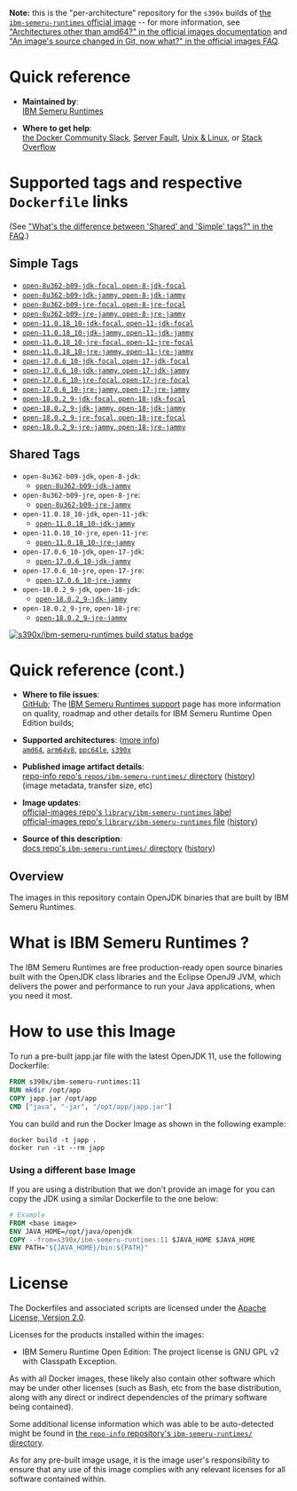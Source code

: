 <!--

********************************************************************************

WARNING:

    DO NOT EDIT "ibm-semeru-runtimes/README.md"

    IT IS AUTO-GENERATED

    (from the other files in "ibm-semeru-runtimes/" combined with a set of templates)

********************************************************************************

-->

**Note:** this is the "per-architecture" repository for the `s390x` builds of [the `ibm-semeru-runtimes` official image](https://hub.docker.com/_/ibm-semeru-runtimes) -- for more information, see ["Architectures other than amd64?" in the official images documentation](https://github.com/docker-library/official-images#architectures-other-than-amd64) and ["An image's source changed in Git, now what?" in the official images FAQ](https://github.com/docker-library/faq#an-images-source-changed-in-git-now-what).

# Quick reference

-	**Maintained by**:  
	[IBM Semeru Runtimes](https://github.com/ibmruntimes/semeru-containers)

-	**Where to get help**:  
	[the Docker Community Slack](https://dockr.ly/comm-slack), [Server Fault](https://serverfault.com/help/on-topic), [Unix & Linux](https://unix.stackexchange.com/help/on-topic), or [Stack Overflow](https://stackoverflow.com/help/on-topic)

# Supported tags and respective `Dockerfile` links

(See ["What's the difference between 'Shared' and 'Simple' tags?" in the FAQ](https://github.com/docker-library/faq#whats-the-difference-between-shared-and-simple-tags).)

## Simple Tags

-	[`open-8u362-b09-jdk-focal`, `open-8-jdk-focal`](https://github.com/ibmruntimes/semeru-containers/blob/6c138ae1520ba8455382f3a4802aa4e657e04691/8/jdk/ubuntu/focal/Dockerfile.open.releases.full)
-	[`open-8u362-b09-jdk-jammy`, `open-8-jdk-jammy`](https://github.com/ibmruntimes/semeru-containers/blob/6c138ae1520ba8455382f3a4802aa4e657e04691/8/jdk/ubuntu/jammy/Dockerfile.open.releases.full)
-	[`open-8u362-b09-jre-focal`, `open-8-jre-focal`](https://github.com/ibmruntimes/semeru-containers/blob/6c138ae1520ba8455382f3a4802aa4e657e04691/8/jre/ubuntu/focal/Dockerfile.open.releases.full)
-	[`open-8u362-b09-jre-jammy`, `open-8-jre-jammy`](https://github.com/ibmruntimes/semeru-containers/blob/6c138ae1520ba8455382f3a4802aa4e657e04691/8/jre/ubuntu/jammy/Dockerfile.open.releases.full)
-	[`open-11.0.18_10-jdk-focal`, `open-11-jdk-focal`](https://github.com/ibmruntimes/semeru-containers/blob/6c138ae1520ba8455382f3a4802aa4e657e04691/11/jdk/ubuntu/focal/Dockerfile.open.releases.full)
-	[`open-11.0.18_10-jdk-jammy`, `open-11-jdk-jammy`](https://github.com/ibmruntimes/semeru-containers/blob/6c138ae1520ba8455382f3a4802aa4e657e04691/11/jdk/ubuntu/jammy/Dockerfile.open.releases.full)
-	[`open-11.0.18_10-jre-focal`, `open-11-jre-focal`](https://github.com/ibmruntimes/semeru-containers/blob/6c138ae1520ba8455382f3a4802aa4e657e04691/11/jre/ubuntu/focal/Dockerfile.open.releases.full)
-	[`open-11.0.18_10-jre-jammy`, `open-11-jre-jammy`](https://github.com/ibmruntimes/semeru-containers/blob/6c138ae1520ba8455382f3a4802aa4e657e04691/11/jre/ubuntu/jammy/Dockerfile.open.releases.full)
-	[`open-17.0.6_10-jdk-focal`, `open-17-jdk-focal`](https://github.com/ibmruntimes/semeru-containers/blob/6c138ae1520ba8455382f3a4802aa4e657e04691/17/jdk/ubuntu/focal/Dockerfile.open.releases.full)
-	[`open-17.0.6_10-jdk-jammy`, `open-17-jdk-jammy`](https://github.com/ibmruntimes/semeru-containers/blob/6c138ae1520ba8455382f3a4802aa4e657e04691/17/jdk/ubuntu/jammy/Dockerfile.open.releases.full)
-	[`open-17.0.6_10-jre-focal`, `open-17-jre-focal`](https://github.com/ibmruntimes/semeru-containers/blob/6c138ae1520ba8455382f3a4802aa4e657e04691/17/jre/ubuntu/focal/Dockerfile.open.releases.full)
-	[`open-17.0.6_10-jre-jammy`, `open-17-jre-jammy`](https://github.com/ibmruntimes/semeru-containers/blob/6c138ae1520ba8455382f3a4802aa4e657e04691/17/jre/ubuntu/jammy/Dockerfile.open.releases.full)
-	[`open-18.0.2_9-jdk-focal`, `open-18-jdk-focal`](https://github.com/ibmruntimes/semeru-containers/blob/6c138ae1520ba8455382f3a4802aa4e657e04691/18/jdk/ubuntu/focal/Dockerfile.open.releases.full)
-	[`open-18.0.2_9-jdk-jammy`, `open-18-jdk-jammy`](https://github.com/ibmruntimes/semeru-containers/blob/6c138ae1520ba8455382f3a4802aa4e657e04691/18/jdk/ubuntu/jammy/Dockerfile.open.releases.full)
-	[`open-18.0.2_9-jre-focal`, `open-18-jre-focal`](https://github.com/ibmruntimes/semeru-containers/blob/6c138ae1520ba8455382f3a4802aa4e657e04691/18/jre/ubuntu/focal/Dockerfile.open.releases.full)
-	[`open-18.0.2_9-jre-jammy`, `open-18-jre-jammy`](https://github.com/ibmruntimes/semeru-containers/blob/6c138ae1520ba8455382f3a4802aa4e657e04691/18/jre/ubuntu/jammy/Dockerfile.open.releases.full)

## Shared Tags

-	`open-8u362-b09-jdk`, `open-8-jdk`:
	-	[`open-8u362-b09-jdk-jammy`](https://github.com/ibmruntimes/semeru-containers/blob/6c138ae1520ba8455382f3a4802aa4e657e04691/8/jdk/ubuntu/jammy/Dockerfile.open.releases.full)
-	`open-8u362-b09-jre`, `open-8-jre`:
	-	[`open-8u362-b09-jre-jammy`](https://github.com/ibmruntimes/semeru-containers/blob/6c138ae1520ba8455382f3a4802aa4e657e04691/8/jre/ubuntu/jammy/Dockerfile.open.releases.full)
-	`open-11.0.18_10-jdk`, `open-11-jdk`:
	-	[`open-11.0.18_10-jdk-jammy`](https://github.com/ibmruntimes/semeru-containers/blob/6c138ae1520ba8455382f3a4802aa4e657e04691/11/jdk/ubuntu/jammy/Dockerfile.open.releases.full)
-	`open-11.0.18_10-jre`, `open-11-jre`:
	-	[`open-11.0.18_10-jre-jammy`](https://github.com/ibmruntimes/semeru-containers/blob/6c138ae1520ba8455382f3a4802aa4e657e04691/11/jre/ubuntu/jammy/Dockerfile.open.releases.full)
-	`open-17.0.6_10-jdk`, `open-17-jdk`:
	-	[`open-17.0.6_10-jdk-jammy`](https://github.com/ibmruntimes/semeru-containers/blob/6c138ae1520ba8455382f3a4802aa4e657e04691/17/jdk/ubuntu/jammy/Dockerfile.open.releases.full)
-	`open-17.0.6_10-jre`, `open-17-jre`:
	-	[`open-17.0.6_10-jre-jammy`](https://github.com/ibmruntimes/semeru-containers/blob/6c138ae1520ba8455382f3a4802aa4e657e04691/17/jre/ubuntu/jammy/Dockerfile.open.releases.full)
-	`open-18.0.2_9-jdk`, `open-18-jdk`:
	-	[`open-18.0.2_9-jdk-jammy`](https://github.com/ibmruntimes/semeru-containers/blob/6c138ae1520ba8455382f3a4802aa4e657e04691/18/jdk/ubuntu/jammy/Dockerfile.open.releases.full)
-	`open-18.0.2_9-jre`, `open-18-jre`:
	-	[`open-18.0.2_9-jre-jammy`](https://github.com/ibmruntimes/semeru-containers/blob/6c138ae1520ba8455382f3a4802aa4e657e04691/18/jre/ubuntu/jammy/Dockerfile.open.releases.full)

[![s390x/ibm-semeru-runtimes build status badge](https://img.shields.io/jenkins/s/https/doi-janky.infosiftr.net/job/multiarch/job/s390x/job/ibm-semeru-runtimes.svg?label=s390x/ibm-semeru-runtimes%20%20build%20job)](https://doi-janky.infosiftr.net/job/multiarch/job/s390x/job/ibm-semeru-runtimes/)

# Quick reference (cont.)

-	**Where to file issues**:  
	[GitHub](https://github.com/ibmruntimes/Semeru-Runtimes/issues); The [IBM Semeru Runtimes support](https://ibm.com/semeru-runtimes) page has more information on quality, roadmap and other details for IBM Semeru Runtime Open Edition builds;

-	**Supported architectures**: ([more info](https://github.com/docker-library/official-images#architectures-other-than-amd64))  
	[`amd64`](https://hub.docker.com/r/amd64/ibm-semeru-runtimes/), [`arm64v8`](https://hub.docker.com/r/arm64v8/ibm-semeru-runtimes/), [`ppc64le`](https://hub.docker.com/r/ppc64le/ibm-semeru-runtimes/), [`s390x`](https://hub.docker.com/r/s390x/ibm-semeru-runtimes/)

-	**Published image artifact details**:  
	[repo-info repo's `repos/ibm-semeru-runtimes/` directory](https://github.com/docker-library/repo-info/blob/master/repos/ibm-semeru-runtimes) ([history](https://github.com/docker-library/repo-info/commits/master/repos/ibm-semeru-runtimes))  
	(image metadata, transfer size, etc)

-	**Image updates**:  
	[official-images repo's `library/ibm-semeru-runtimes` label](https://github.com/docker-library/official-images/issues?q=label%3Alibrary%2Fibm-semeru-runtimes)  
	[official-images repo's `library/ibm-semeru-runtimes` file](https://github.com/docker-library/official-images/blob/master/library/ibm-semeru-runtimes) ([history](https://github.com/docker-library/official-images/commits/master/library/ibm-semeru-runtimes))

-	**Source of this description**:  
	[docs repo's `ibm-semeru-runtimes/` directory](https://github.com/docker-library/docs/tree/master/ibm-semeru-runtimes) ([history](https://github.com/docker-library/docs/commits/master/ibm-semeru-runtimes))

## Overview

The images in this repository contain OpenJDK binaries that are built by IBM Semeru Runtimes.

# What is IBM Semeru Runtimes ?

The IBM Semeru Runtimes are free production-ready open source binaries built with the OpenJDK class libraries and the Eclipse OpenJ9 JVM, which delivers the power and performance to run your Java applications, when you need it most.

# How to use this Image

To run a pre-built japp.jar file with the latest OpenJDK 11, use the following Dockerfile:

```dockerfile
FROM s390x/ibm-semeru-runtimes:11
RUN mkdir /opt/app
COPY japp.jar /opt/app
CMD ["java", "-jar", "/opt/app/japp.jar"]
```

You can build and run the Docker Image as shown in the following example:

```console
docker build -t japp .
docker run -it --rm japp
```

### Using a different base Image

If you are using a distribution that we don't provide an image for you can copy the JDK using a similar Dockerfile to the one below:

```dockerfile
# Example
FROM <base image>
ENV JAVA_HOME=/opt/java/openjdk
COPY --from=s390x/ibm-semeru-runtimes:11 $JAVA_HOME $JAVA_HOME
ENV PATH="${JAVA_HOME}/bin:${PATH}"
```

# License

The Dockerfiles and associated scripts are licensed under the [Apache License, Version 2.0](http://www.apache.org/licenses/LICENSE-2.0.html).

Licenses for the products installed within the images:

-	IBM Semeru Runtime Open Edition: The project license is GNU GPL v2 with Classpath Exception.

As with all Docker images, these likely also contain other software which may be under other licenses (such as Bash, etc from the base distribution, along with any direct or indirect dependencies of the primary software being contained).

Some additional license information which was able to be auto-detected might be found in [the `repo-info` repository's `ibm-semeru-runtimes/` directory](https://github.com/docker-library/repo-info/tree/master/repos/ibm-semeru-runtimes).

As for any pre-built image usage, it is the image user's responsibility to ensure that any use of this image complies with any relevant licenses for all software contained within.
